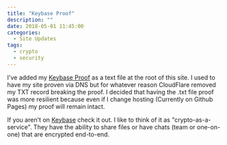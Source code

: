 ```yaml
---
title: "Keybase Proof"
description: ""
date: 2018-05-01 11:45:00
categories:
  - Site Updates
tags:
  - crypto
  - security
---
```


I've added my [Keybase Proof][1] as a text file at the root of this site.
I used to have my site proven via DNS but for whatever reason CloudFlare
removed my TXT record breaking the proof. I decided that having the .txt file
proof was more resilient because even if I change hosting (Currently on Github
Pages) my proof will remain intact.

If you aren't on [Keybase][2] check it out. I like to think of it as
"crypto-as-a-service". They have the ability to share files or have chats (team
or one-on-one) that are encrypted end-to-end.

<!--Links-->

[1]: http://crowdersoup.com/keybase.txt
[2]: https://keybase.io/

